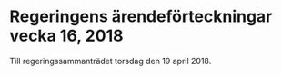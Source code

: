 # Regeringens ärendeförteckningar vecka 16, 2018

Till regeringssammanträdet torsdag den 19 april 2018\.
